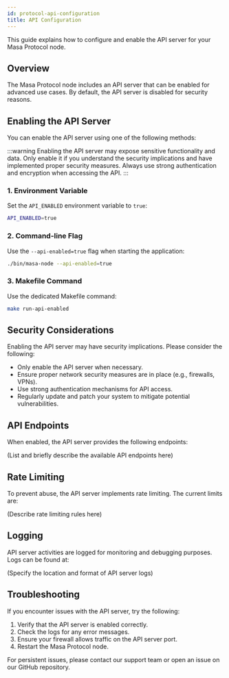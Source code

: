 ```yaml
---
id: protocol-api-configuration
title: API Configuration
---
```


This guide explains how to configure and enable the API server for your Masa Protocol node.

## Overview

The Masa Protocol node includes an API server that can be enabled for advanced use cases. By default, the API server is disabled for security reasons.

## Enabling the API Server

You can enable the API server using one of the following methods:

:::warning
Enabling the API server may expose sensitive functionality and data. Only enable it if you understand the security implications and have implemented proper security measures. Always use strong authentication and encryption when accessing the API.
:::

### 1. Environment Variable

Set the `API_ENABLED` environment variable to `true`:

```bash
API_ENABLED=true
```

### 2. Command-line Flag

Use the `--api-enabled=true` flag when starting the application:

```bash
./bin/masa-node --api-enabled=true
```

### 3. Makefile Command

Use the dedicated Makefile command:

```bash
make run-api-enabled
```

## Security Considerations

Enabling the API server may have security implications. Please consider the following:

- Only enable the API server when necessary.
- Ensure proper network security measures are in place (e.g., firewalls, VPNs).
- Use strong authentication mechanisms for API access.
- Regularly update and patch your system to mitigate potential vulnerabilities.

## API Endpoints

When enabled, the API server provides the following endpoints:

(List and briefly describe the available API endpoints here)

## Rate Limiting

To prevent abuse, the API server implements rate limiting. The current limits are:

(Describe rate limiting rules here)

## Logging

API server activities are logged for monitoring and debugging purposes. Logs can be found at:

(Specify the location and format of API server logs)

## Troubleshooting

If you encounter issues with the API server, try the following:

1. Verify that the API server is enabled correctly.
2. Check the logs for any error messages.
3. Ensure your firewall allows traffic on the API server port.
4. Restart the Masa Protocol node.

For persistent issues, please contact our support team or open an issue on our GitHub repository.


